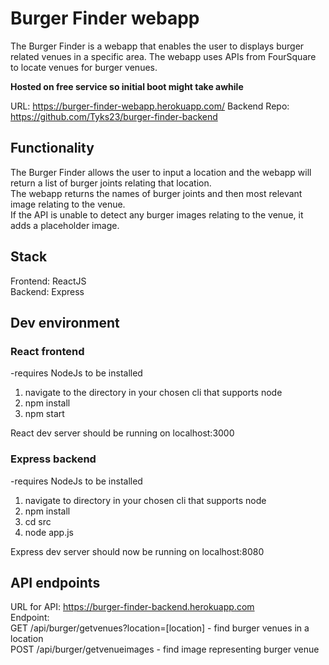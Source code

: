 # Burger Finder webapp
 

The Burger Finder is a webapp that enables the user to displays burger related venues in a specific area. The webapp uses APIs from FourSquare to locate venues for burger venues. 

**Hosted on free service so initial boot might take awhile**

URL: https://burger-finder-webapp.herokuapp.com/
Backend Repo: https://github.com/Tyks23/burger-finder-backend

## Functionality

The Burger Finder allows the user to input a location and the webapp will return a list of burger joints relating that location.    
The webapp returns the names of burger joints and then most relevant image relating to the venue.  
If the API is unable to detect any burger images relating to the venue, it adds a placeholder image.

## Stack
Frontend: 
ReactJS  
Backend: 
Express

## Dev environment

### React frontend
-requires NodeJs to be installed

1) navigate to the directory in your chosen cli that supports node
2) npm install
3) npm start

React dev server should be running on localhost:3000

### Express backend

-requires NodeJs to be installed 

1) navigate to directory in your chosen cli that supports node 
2) npm install
3) cd src 
4) node app.js 

Express dev server should now be running on localhost:8080


## API endpoints

URL for API: https://burger-finder-backend.herokuapp.com  
Endpoint:  
 GET /api/burger/getvenues?location=[location] -  find burger venues in a location  
 POST /api/burger/getvenueimages - find image representing burger venue  



